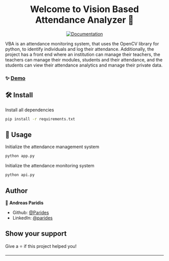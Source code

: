 <h1 align="center">Welcome to Vision Based Attendance Analyzer 👋</h1>
<p align="center">
  <a href="www.google.com" target="_blank">
    <img alt="Documentation" src="https://img.shields.io/badge/documentation-yes-brightgreen.svg" />
  </a>
</p>

VBA is an attendance monitoring system, that uses the OpenCV library for python, to identify individuals and log their attendance. Additionally, the project has a front end where an institution can manage their teachers, the teachers can manage their modules, students and their attendance, and the students can view their attendance analytics and manage their private data.

### ✨ [Demo](https://youtu.be/asec-YM0UjM)

## 🛠 Install

Install all dependencies

```sh
pip install -r requirements.txt
```

## 🚀 Usage

Initialize the attendance management system
```sh
python app.py
```
Initialize the attendance monitoring system
```sh
python api.py
```
## Author

👤 **Andreas Paridis**

* Github: [@Parides](https://github.com/Parides)
* LinkedIn: [@parides](https://linkedin.com/in/parides)

## Show your support

Give a ⭐️ if this project helped you!

***
